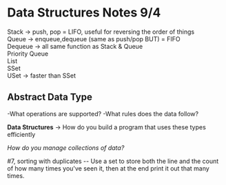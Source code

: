 Data Structures Notes 9/4
=========================

Stack -> push, pop = LIFO, useful for reversing the order of things  
Queue -> enqueue,dequeue (same as push/pop BUT) = FIFO  
Dequeue -> all same function as Stack & Queue  
Priority Queue  
List  
SSet  
USet -> faster than SSet  

Abstract Data Type
------------------
-What operations are supported?
-What rules does the data follow?

**Data Structures** -> How do you build a program that uses these types efficiently

*How do you manage collections of data?*

#7, sorting with duplicates -- Use a set to store both the line and the count of how many times you've seen it, then at the end print it out that many times. 